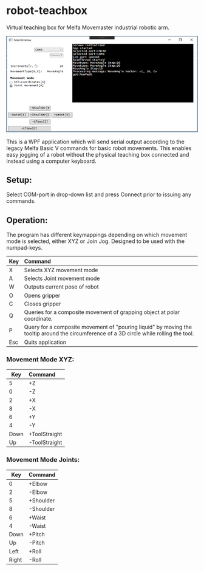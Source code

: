 # robot-teachbox
Virtual teaching box for Melfa Movemaster industrial robotic arm.

![GUI](https://raw.githubusercontent.com/tonybjorkman/robot-teachbox/master/doc/screenshot_2020_08_20.png)

This is a WPF application which will send serial output according to the legacy Melfa Basic V commands for basic robot movements. 
This enables easy jogging of a robot without the physical teaching box connected and instead using a computer keyboard.

## Setup:

Select COM-port in drop-down list and press Connect prior to issuing any commands.

## Operation:

The program has different keymappings depending on which movement mode is selected, either XYZ or Join Jog.
Designed to be used with the numpad-keys.

| Key        | Command           | 
| ------------- |:-------------| 
| X      | Selects XYZ movement mode | 
| A      | Selects Joint movement mode      |   
| W | Outputs current pose of robot      |   
| O | 	Opens gripper |
|C | 	Closes gripper |
|Q | 	Queries for a composite movement of grapping object at polar coordinate.|
|P | 	Query for a composite movement of "pouring liquid" by moving the tooltip around the circumference of a 3D circle while rolling the tool.|
|Esc | 	Quits application|

### Movement Mode XYZ:
| Key        | Command           | 
| ------------- |:-------------| 
|5 | 	+Z|
|0 | 	-Z|
|2 | 	+X|
|8 | 	-X|
|6 | 	+Y|
|4 | 	-Y|
|Down | 	+ToolStraight|
|Up |   	-ToolStraight|


### Movement Mode Joints:
| Key        | Command           | 
| ------------- |:-------------| 
|0 | 	+Elbow|
|2 | 	-Elbow|
|5 | 	+Shoulder|
|8 | 	-Shoulder|
|6 | 	+Waist|
|4 | 	-Waist|
|Down | 	+Pitch|
|Up |   	-Pitch|
|Left | 	+Roll|
|Right |	-Roll|

